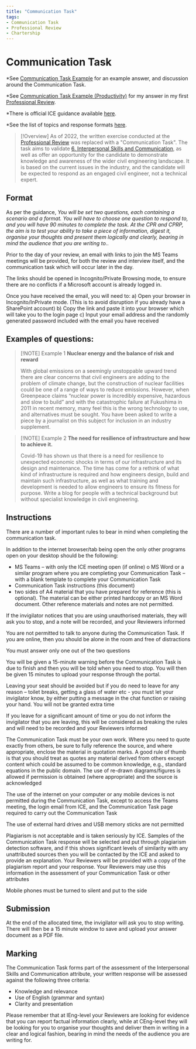 ```yaml
---
title: "Communication Task"
tags: 
- Communication Task
- Professional Review
- Chartership
---
```

# Communication Task
*See [Communication Task Example](notes/Communication%20Task%20Example.md) for an example answer, and discussion around the Communication Task.

*See [Communication Task Example (Productivity)](notes/Communication%20Task%20Example%20(Productivity).md) for my answer in my first [Professional Review](notes/Professional%20Review%20MOC.md).

*There is official ICE guidance available [here](https://myice.ice.org.uk/getattachment/364ff1ee-d8fc-46d2-864a-7c4f85d8f914/attachment.aspx).

*See the list of topics and response formats [here](notes/Communication%20Task%20Topics%20and%20Response%20Formats.md).

> [!Overview]
> As of 2022, the written exercise conducted at the [Professional Review](notes/Professional%20Review%20MOC.md) was replaced with a "Communication Task". The task aims to validate [6. Interpersonal Skills and Communication](notes/Civil%20Engineering%20MOC/Professional%20Review%20MOC/6.%20Interpersonal%20Skills%20and%20Communication.md), as well as offer an opportunity for the candidate to demonstrate knowledge and awareness of the wider civil engineering landscape. It is based on the current issues in the industry, and the candidate will be expected to respond as an engaged civil engineer, not a technical expert.

## Format
As per the guidance, *You will be set two questions, each containing a scenario and a format. You will have to choose one question to respond to, and you will have 90 minutes to complete the task. At the CPR and CPRP, the aim is to test your ability to take a piece of information, digest it, organise your thoughts and present them logically and clearly, bearing in mind the audience that you are writing to.*.

Prior to the day of your review, an email with links to join the MS Teams meetings will be provided, for both the review and interview itself, and the communication task which will occur later in the day.

The links should be opened in Incognito/Private Browsing mode, to ensure there are no conflicts if a Microsoft account is already logged in.

Once you have received the email, you will need to: 
	a) Open your browser in Incognito/InPrivate mode. (This is to avoid disruption if you already have a SharePoint account) 
	b) Copy the link and paste it into your browser which will take you to the login page 
	c) Input your email address and the randomly generated password included with the email you have received

## Examples of questions:

> [!NOTE] Example 1
> **Nuclear energy and the balance of risk and reward** 
> 
> With global emissions on a seemingly unstoppable upward trend there are clear concerns that civil engineers are adding to the problem of climate change, but the construction of nuclear facilities could be one of a range of ways to reduce emissions. However, when Greenpeace claims “nuclear power is incredibly expensive, hazardous and slow to build” and with the catastrophic failure at Fukushima in 2011 in recent memory, many feel this is the wrong technology to use, and alternatives must be sought. You have been asked to write a piece by a journalist on this subject for inclusion in an industry supplement.

> [!NOTE] Example 2
> **The need for resilience of infrastructure and how to achieve it.** 
> 
> Covid-19 has shown us that there is a need for resilience to unexpected economic shocks in terms of our infrastructure and its design and maintenance. The time has come for a rethink of what kind of infrastructure is required and how engineers design, build and maintain such infrastructure, as well as what training and development is needed to allow engineers to ensure its fitness for purpose. Write a blog for people with a technical background but without specialist knowledge in civil engineering.

## Instructions
There are a number of important rules to bear in mind when completing the communication task.

In addition to the internet browser/tab being open the only other programs open on your desktop should be the following: 

- MS Teams – with only the ICE meeting open (if online) o MS Word or a similar program where you are completing your Communication Task – with a blank template to complete your Communication Task 
- Communication Task instructions (this document) 
- two sides of A4 material that you have prepared for reference (this is optional). The material can be either printed hardcopy or an MS Word document. Other reference materials and notes are not permitted. 

If the invigilator notices that you are using unauthorised materials, they will ask you to stop, and a note will be recorded, and your Reviewers informed 

You are not permitted to talk to anyone during the Communication Task. If you are online, then you should be alone in the room and free of distractions

You must answer only one out of the two questions 

You will be given a 15-minute warning before the Communication Task is due to finish and then you will be told when you need to stop. You will then be given 15 minutes to upload your response through the portal.

Leaving your seat should be avoided but if you do need to leave for any reason – toilet breaks, getting a glass of water etc - you must let your invigilator know, by either putting a message in the chat function or raising your hand. You will not be granted extra time 

If you leave for a significant amount of time or you do not inform the invigilator that you are leaving, this will be considered as breaking the rules and will need to be recorded and your Reviewers informed 

The Communication Task must be your own work. Where you need to quote exactly from others, be sure to fully reference the source, and where appropriate, enclose the material in quotation marks. A good rule of thumb is that you should treat as quotes any material derived from others except content which could be assumed to be common knowledge, e.g., standard equations in the public domain. The use of re-drawn diagrams/figures is allowed if permission is obtained (where appropriate) and the source is acknowledged

The use of the internet on your computer or any mobile devices is not permitted during the Communication Task, except to access the Teams meeting, the login email from ICE, and the Communication Task page required to carry out the Communication Task 

The use of external hard drives and USB memory sticks are not permitted 

Plagiarism is not acceptable and is taken seriously by ICE. Samples of the Communication Task response will be selected and put through plagiarism detection software, and if this shows significant levels of similarity with any unattributed sources then you will be contacted by the ICE and asked to provide an explanation. Your Reviewers will be provided with a copy of the plagiarism report and your response. Your Reviewers may use this information in the assessment of your Communication Task or other attributes 

Mobile phones must be turned to silent and put to the side

## Submission
At the end of the allocated time, the invigilator will ask you to stop writing. There will then be a 15 minute window to save and upload your answer document as a PDF file.

## Marking
The Communication Task forms part of the assessment of the Interpersonal Skills and Communication attribute, your written response will be assessed against the following three criteria:

- Knowledge and relevance 
- Use of English (grammar and syntax) 
- Clarity and presentation 

Please remember that at IEng-level your Reviewers are looking for evidence that you can report factual information clearly, while at CEng-level they will be looking for you to organise your thoughts and deliver them in writing in a clear and logical fashion, bearing in mind the needs of the audience you are writing for.